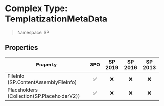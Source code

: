 # Complex Type: TemplatizationMetaData

> Namespace: SP

## Properties

Property | SPO | SP 2019 | SP 2016 | SP 2013
----------|:---:|:-------:|:-------:|:-------:
FileInfo (SP.ContentAssemblyFileInfo) | ✅ | ❌ | ❌ | ❌
Placeholders (Collection(SP.PlaceholderV2)) | ✅ | ❌ | ❌ | ❌